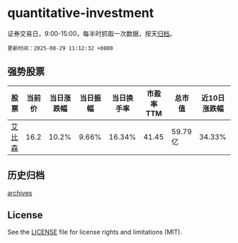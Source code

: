 # quantitative-investment

证券交易日，9:00-15:00，每半时抓取一次数据，按天[归档](archives)。

`更新时间：2025-08-29 11:12:32 +0800`

## 强势股票

|股票|当前价|当日涨跌幅|当日振幅|当日换手率|市盈率TTM|总市值|近10日涨跌幅|
|----|----|----|----|----|----|----|----|
|[艾比森](https://xueqiu.com/S/SZ300389)|16.2|10.2%|9.66%|16.34%|41.45|59.79亿|34.33%|

## 历史归档

[archives](archives)

## License

See the [LICENSE](LICENSE) file for license rights and limitations (MIT).